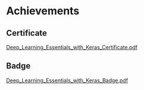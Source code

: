 

# Achievements
## Certificate
[Deep_Learning_Essentials_with_Keras_Certificate.pdf](https://prod-files-secure.s3.us-west-2.amazonaws.com/03e82b26-cccb-4906-bb56-adabcbdc0655/f5cf1405-8a02-49a4-beb6-3d50b033ba6e/Deep_Learning_Essentials_with_Keras_Certificate.pdf?X-Amz-Algorithm=AWS4-HMAC-SHA256&X-Amz-Content-Sha256=UNSIGNED-PAYLOAD&X-Amz-Credential=ASIAZI2LB466V4L3C7E5%2F20250130%2Fus-west-2%2Fs3%2Faws4_request&X-Amz-Date=20250130T031640Z&X-Amz-Expires=3600&X-Amz-Security-Token=IQoJb3JpZ2luX2VjEJP%2F%2F%2F%2F%2F%2F%2F%2F%2F%2FwEaCXVzLXdlc3QtMiJGMEQCIA022%2Bqx08uSTd9E%2B2bJZSC3LaHbhi3crGKKVO%2Fx0xhdAiA2dZ%2BOzLPCLl9BMnFHtZiAygte%2B4WQa3B1wmGiaucutiqIBAic%2F%2F%2F%2F%2F%2F%2F%2F%2F%2F8BEAAaDDYzNzQyMzE4MzgwNSIMQI60HPrXuZZgMNADKtwDSKzP8ZHH9rheBbloXJGSUtGca%2BHr43fGZkO2W60Rust3yrpvIzuW7L8QXh1y6sxA2VA8Wdst7FoE0k7dhpkUgFRDVUvb2IyR6XKMMMv1GcqI4LH3%2FF8Q%2FaVzdXwHUYO6MZW6HTKEkR%2FHJaSrS7ySAVIzy2lgKxGGP6yD7BIr%2FHaXfzMuat0yts8YD7q9pS6Px2LH2s2s4Gl00S8wjxNkjzPE8oA2aKmbOL6%2BBfAlqsZeJE3ST%2BgNCo7yt0yoYyAkuQ9E%2BToJauqHJZ0mt7SRlh4Agy4Lz0xoy7J8nrF%2B2fFDN%2FMgVqj28pcBiXESJYmD4FB32T8t7tUpfCoFbuaB8dlLyt8QX1twRwyz8%2BOFAHmqKdHXaNLif7ZoRVcwl49skTjA5l5r9tglDkxXiZPAVQOOFD%2FXcP750RBzoJdudAuu3%2Fo6qHuaAmf%2B9MjBHqldnaTNC%2BJvq2PX0ph0pUfF6wuSPP8harIkNgOcpW7r7LjmodcT7U8G4eOgQqFSyOJ%2FoW6XbYWpcq6U0BxTw23T2f%2B3TZtiJKziSNp3zmO7mIMXmmhjTb%2BUABtfHZwS5UR4GRKtFaHyEKsVlzdPv5KuxIuf73fT3cRuL2IjE5LYVaMH23eyyO%2FWv9zOfFYwp87rvAY6pgG1DuAIKLJzWzhsbB0IgAy8HSOqIO7vpTdvpvAmWRQ6H%2FwCzUbmyAoAeCPIq1Y2TyLi6dhsNqs6he6S9OXA3IAtCoxpr7IiDLKPXAYaKfR2yvHkjI9FkidaT%2F1shY%2BKVqAKzsev85rxP6S1%2BbMLxbn09ogK5%2BGRuK2bk1I%2BmLtqam5XEByYkvldb4waZiFaUjouAdn%2FLqNNvxgojS11HgrRZ1Xhoo%2Fq&X-Amz-Signature=2990256afd8b33696774667a138f41895b2c0ea49b24805f9ff6bbf0904fe8fb&X-Amz-SignedHeaders=host&x-id=GetObject)
## Badge
[Deep_Learning_Essentials_with_Keras_Badge.pdf](https://prod-files-secure.s3.us-west-2.amazonaws.com/03e82b26-cccb-4906-bb56-adabcbdc0655/5c209097-6d96-477f-a031-edc11aa6225f/Deep_Learning_Essentials_with_Keras_Badge.pdf?X-Amz-Algorithm=AWS4-HMAC-SHA256&X-Amz-Content-Sha256=UNSIGNED-PAYLOAD&X-Amz-Credential=ASIAZI2LB466V4L3C7E5%2F20250130%2Fus-west-2%2Fs3%2Faws4_request&X-Amz-Date=20250130T031640Z&X-Amz-Expires=3600&X-Amz-Security-Token=IQoJb3JpZ2luX2VjEJP%2F%2F%2F%2F%2F%2F%2F%2F%2F%2FwEaCXVzLXdlc3QtMiJGMEQCIA022%2Bqx08uSTd9E%2B2bJZSC3LaHbhi3crGKKVO%2Fx0xhdAiA2dZ%2BOzLPCLl9BMnFHtZiAygte%2B4WQa3B1wmGiaucutiqIBAic%2F%2F%2F%2F%2F%2F%2F%2F%2F%2F8BEAAaDDYzNzQyMzE4MzgwNSIMQI60HPrXuZZgMNADKtwDSKzP8ZHH9rheBbloXJGSUtGca%2BHr43fGZkO2W60Rust3yrpvIzuW7L8QXh1y6sxA2VA8Wdst7FoE0k7dhpkUgFRDVUvb2IyR6XKMMMv1GcqI4LH3%2FF8Q%2FaVzdXwHUYO6MZW6HTKEkR%2FHJaSrS7ySAVIzy2lgKxGGP6yD7BIr%2FHaXfzMuat0yts8YD7q9pS6Px2LH2s2s4Gl00S8wjxNkjzPE8oA2aKmbOL6%2BBfAlqsZeJE3ST%2BgNCo7yt0yoYyAkuQ9E%2BToJauqHJZ0mt7SRlh4Agy4Lz0xoy7J8nrF%2B2fFDN%2FMgVqj28pcBiXESJYmD4FB32T8t7tUpfCoFbuaB8dlLyt8QX1twRwyz8%2BOFAHmqKdHXaNLif7ZoRVcwl49skTjA5l5r9tglDkxXiZPAVQOOFD%2FXcP750RBzoJdudAuu3%2Fo6qHuaAmf%2B9MjBHqldnaTNC%2BJvq2PX0ph0pUfF6wuSPP8harIkNgOcpW7r7LjmodcT7U8G4eOgQqFSyOJ%2FoW6XbYWpcq6U0BxTw23T2f%2B3TZtiJKziSNp3zmO7mIMXmmhjTb%2BUABtfHZwS5UR4GRKtFaHyEKsVlzdPv5KuxIuf73fT3cRuL2IjE5LYVaMH23eyyO%2FWv9zOfFYwp87rvAY6pgG1DuAIKLJzWzhsbB0IgAy8HSOqIO7vpTdvpvAmWRQ6H%2FwCzUbmyAoAeCPIq1Y2TyLi6dhsNqs6he6S9OXA3IAtCoxpr7IiDLKPXAYaKfR2yvHkjI9FkidaT%2F1shY%2BKVqAKzsev85rxP6S1%2BbMLxbn09ogK5%2BGRuK2bk1I%2BmLtqam5XEByYkvldb4waZiFaUjouAdn%2FLqNNvxgojS11HgrRZ1Xhoo%2Fq&X-Amz-Signature=7930595cf570711d5725d9908104ffaf8085a97742c0be349eeaf4af1025c4ac&X-Amz-SignedHeaders=host&x-id=GetObject)
